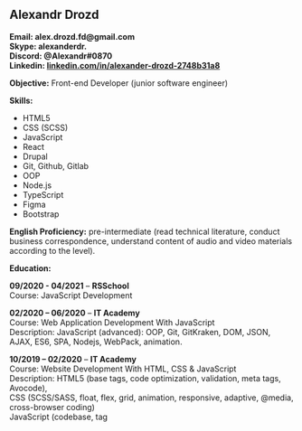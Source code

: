 ## Alexandr Drozd

__Email:  alex.drozd.fd@gmail.com__\
__Skype:  alexanderdr.__\
__Discord: @Alexandr#0870__\
__Linkedin: [linkedin.com/in/alexander-drozd-2748b31a8](linkedin.com/in/alexander-drozd-2748b31a8)__

__Objective:__ Front-end Developer (junior software engineer)

__Skills:__

* HTML5
* CSS (SCSS)
* JavaScript
* React
* Drupal
* Git, Github, Gitlab
* OOP
* Node.js
* TypeScript
* Figma
* Bootstrap 

__English Proficiency:__ pre-intermediate (read technical literature, conduct business correspondence, understand content of audio and video materials according to the level).

__Education:__

__09/2020 - 04/2021__ – __RSSchool__\
Course: JavaScript Development

__02/2020 – 06/2020__ – __IT Academy__\
Course: Web Application Development With JavaScript\
Description: JavaScript (advanced): OOP, Git, GitKraken, DOM, JSON, AJAX, ES6, SPA, Nodejs, WebPack, animation.

__10/2019 – 02/2020__ – __IT Academy__\
Course: Website Development With HTML, CSS & JavaScript\
Description: HTML5 (base tags, code optimization, validation, meta tags, Avocode),\
CSS (SCSS/SASS, float, flex, grid, animation, responsive, adaptive, @media, cross-browser coding)\
JavaScript (codebase, tag <script>, async/defer, data type, array, function)

__2003 – 2008__ – __Belarusian State University__\
Faculty: Economics\
Description: Bachelor’s degree\
Specialization: Economist


### Work experience

__09/2021 – 11/2021__ – __IBBI (Belarus)__\
__Role__: Junior Front-end Developer\
__Tools & Technologies:__ Drupal 8, composer, twig, gulp, Gitlab, Jira, phpstorm.\

__09/2020 - 04/2021__ – __RSSchool__\
__Role__: Junior Front-end Developer

__02/2020 – 06/2020__ – __IT Academy__\
__Project name:__ to-do list app\
__Role__: Junior Front-end Developer\
__Tools & Technologies:__ ES6, MVC, SPA, Modules, AJAX, Node.js, npm\

__10/2019 – 02/2020__ – __IT Academy__\
__Project name:__ phoenixcom site.\
__Role__: Junior Front-end Developer.\
__Tools & Technologies:__ ES5, HTML5, CSS(SCSS), JavaScript, Fancybox, Swiper, Avocode\

__09/2013 – 12/2019__ – __Manager, Wholesale company__\
__Main responsibilities:__
* general management of the company
* transactions and deals support
* interaction with suppliers in Russia, Kazakhstan, Kyrgyzstan, Iran, Ukraine
* international trading of milk products

### Additional Information

__Professional interests:__
* freecodecamp.org
* developer.mozilla.org
* Rolling Scopes School
* international trading of dairy products
* vegan products

__Reason for applying for a job:__ \
Progress in actual front-end technologies, learning new frameworks and acquisition of experience, growth in «horizontal» direction, improving my foreign language skills

__References:__

Letter of recommendation from:\
* IBBY (Belarus, ib.by).\
* Educational Center for Programming and High Tech (IT-Academy).